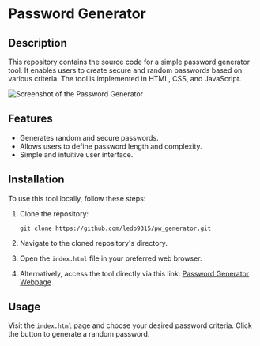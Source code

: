 # Password Generator

## Description
This repository contains the source code for a simple password generator tool. It enables users to create secure and random passwords based on various criteria. The tool is implemented in HTML, CSS, and JavaScript.

![Screenshot of the Password Generator](https://i.postimg.cc/QtGD1TqG/Screenshot-2023-12-06-043224.png)

## Features
- Generates random and secure passwords.
- Allows users to define password length and complexity.
- Simple and intuitive user interface.

## Installation
To use this tool locally, follow these steps:

1. Clone the repository:

   ```
   git clone https://github.com/ledo9315/pw_generator.git
   ```

2. Navigate to the cloned repository's directory.

3. Open the `index.html` file in your preferred web browser.

4. Alternatively, access the tool directly via this link: [Password Generator Webpage](https://ledo9315.github.io/pw_generator/)

## Usage
Visit the `index.html` page and choose your desired password criteria. Click the button to generate a random password.


